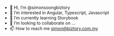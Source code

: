 - 👋 Hi, I’m @simonsoongbiztory
- 👀 I’m interested in Angular, Typescript, Javascript
- 🌱 I’m currently learning Storybook
- 💞️ I’m looking to collaborate on ...
- 📫 How to reach me simon@biztory.com.my

<!---
simonsoongbiztory/simonsoongbiztory is a ✨ special ✨ repository because its `README.md` (this file) appears on your GitHub profile.
You can click the Preview link to take a look at your changes.
--->
